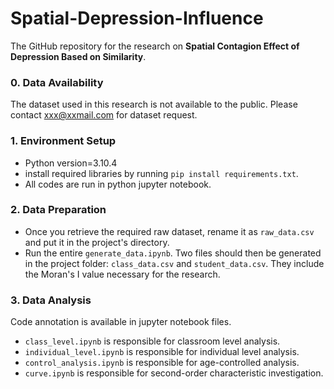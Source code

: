 # Spatial-Depression-Influence

The GitHub repository for the research on  **Spatial Contagion Effect of Depression Based on Similarity**.

### 0. Data Availability
The dataset used in this research is not available to the public. Please contact xxx@xxmail.com for dataset request.

### 1. Environment Setup
- Python version=3.10.4
- install required libraries by running ``pip install requirements.txt``.
- All codes are run in python jupyter notebook.

### 2. Data Preparation
- Once you retrieve the required raw dataset, rename it as ``raw_data.csv`` and put it in the project's directory.
- Run the entire ``generate_data.ipynb``. Two files should then be generated in the project folder: ``class_data.csv`` and ``student_data.csv``. They include the Moran's I value necessary for the research.

### 3. Data Analysis
Code annotation is available in jupyter notebook files.
- ``class_level.ipynb`` is responsible for classroom level analysis.
- ``individual_level.ipynb`` is responsible for individual level analysis.
- ``control_analysis.ipynb`` is responsible for age-controlled analysis.
- ``curve.ipynb`` is responsible for second-order characteristic investigation.
